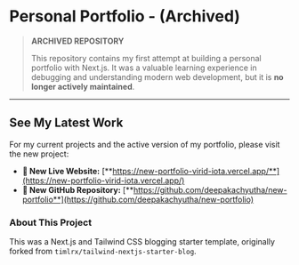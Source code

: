 # Personal Portfolio - (Archived)

> **ARCHIVED REPOSITORY**
>
> This repository contains my first attempt at building a personal portfolio with Next.js. It was a valuable learning experience in debugging and understanding modern web development, but it is **no longer actively maintained**.

---

## See My Latest Work

For my current projects and the active version of my portfolio, please visit the new project:

* **🚀 New Live Website:** [**https://new-portfolio-virid-iota.vercel.app/**](https://new-portfolio-virid-iota.vercel.app/)
* **📂 New GitHub Repository:** [**https://github.com/deepakachyutha/new-portfolio**](https://github.com/deepakachyutha/new-portfolio)


### About This Project 
This was a Next.js and Tailwind CSS blogging starter template, originally forked from `timlrx/tailwind-nextjs-starter-blog`.